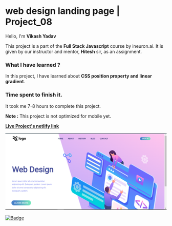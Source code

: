 # **web design landing page | Project_08**

Hello, I'm **Vikash Yadav** 

This project is a part of the **Full Stack Javascript** course by ineuron.ai. It is given by our instructor and mentor, **Hitesh** sir,  as an assignment.


### **What I have learned ?**

In this project, I have learned about **CSS position property and linear gradient**.

### **Time spent to finish it.**

It took me 7-8 hours to complete this project.

**Note :** This project is not optimized for mobile yet.


**[Live Project's netlify link](https://web-design-landing-page-project-08.netlify.app/ "Project link")**



[![Project ScreenShot](./css%20project_08%20done.png)](https://web-design-landing-page-project-08.netlify.app/ "Project link")


[![Badge](https://img.shields.io/badge/Project__08-web%20design%20landing%20page-yellow)](https://web-design-landing-page-project-08.netlify.app/ "Project link")